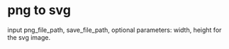 # png to svg

input png_file_path, save_file_path, optional parameters: width, height for the svg image.
